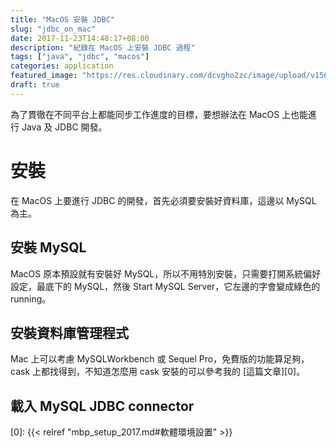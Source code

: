 ```yaml
---
title: "MacOS 安裝 JDBC"
slug: "jdbc_on_mac"
date: 2017-11-23T14:48:17+08:00
description: "紀錄在 MacOS 上安裝 JDBC 過程"
tags: ["java", "jdbc", "macos"]
categories: application
featured_image: "https://res.cloudinary.com/dcvgho2zc/image/upload/v1568962040/database-application-software_nbgmjh.png"
draft: true
---
```


為了貫徹在不同平台上都能同步工作進度的目標，要想辦法在 MacOS 上也能進行 Java 及 JDBC 開發。

# 安裝

在 MacOS 上要進行 JDBC 的開發，首先必須要安裝好資料庫，這邊以 MySQL 為主。

## 安裝 MySQL

MacOS 原本預設就有安裝好 MySQL，所以不用特別安裝，只需要打開系統偏好設定，最底下的 MySQL，然後 Start MySQL Server，它左邊的字會變成綠色的 running。

## 安裝資料庫管理程式

Mac 上可以考慮 MySQLWorkbench 或 Sequel Pro，免費版的功能算足夠，cask 上都找得到，不知道怎麼用 cask 安裝的可以參考我的 [這篇文章][0]。

## 載入 MySQL JDBC connector


[0]: {{< relref "mbp_setup_2017.md#軟體環境設置" >}}